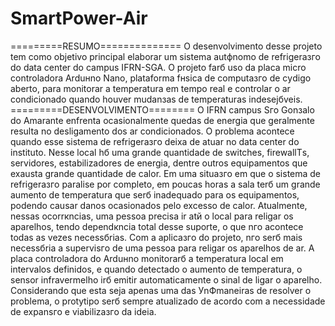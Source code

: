 # SmartPower-Air
=========RESUMO==============  O  desenvolvimento  desse  projeto  tem  como  objetivo  principal  elaborar um sistema autфnomo de refrigeraзгo do data center do campus IFRN-SGA. O projeto farб uso da placa micro controladora Arduнno Nano, plataforma fнsica de computaзгo  de  cуdigo  aberto,  para  monitorar  a  temperatura  em  tempo  real  e controlar   o   ar   condicionado   quando   houver   mudanзas   de   temperaturas indesejбveis.   =========DESENVOLVIMENTO========  O  IFRN  campus  Sгo  Gonзalo  do  Amarante  enfrenta  ocasionalmente quedas   de   energia   que   geralmente   resulta   no   desligamento   dos   ar condicionados.  O  problema  acontece  quando  esse  sistema  de  refrigeraзгo deixa  de  atuar  no data  center  do  instituto.  Nesse  local  hб  uma  grande quantidade   de   switches,   firewallТs,   servidores,   estabilizadores   de  energia, dentre outros equipamentos que exausta grande quantidade de calor. Em uma situaзгo  em  que  o  sistema  de  refrigeraзгo  paralise  por  completo,  em  poucas horas  a  sala  terб  um  grande  aumento  de  temperatura  que  serб  inadequado para  os  equipamentos,  podendo  causar  danos  ocasionados  pelo  excesso  de calor.  Atualmente,  nessas  ocorrкncias,  uma  pessoa  precisa  ir  atй  o local para religar  os  aparelhos,  tendo  dependкncia  total  desse  suporte, o  que  nгo acontece todas as vezes necessбrias.  Com  a  aplicaзгo  do  projeto, nгo  serб  mais necessбria  a  supervisгo  de uma  pessoa  para  religar  os  aparelhos  de  ar.  A  placa  controladora  do  Arduнno monitorarб  a  temperatura local  em  intervalos  definidos,  e  quando  detectado  o aumento  de  temperatura, o  sensor infravermelho irб  emitir  automaticamente  o sinal  de  ligar  o  aparelho.  Considerando  que  esta  seja  apenas  uma  das УnФmaneiras de resolver o problema, o protуtipo serб sempre atualizado de acordo com a necessidade de expansгo e viabilizaзгo da ideia.
